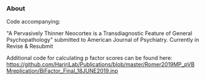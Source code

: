 ### About

Code accompanying:

"A Pervasively Thinner Neocortex is a Transdiagnostic Feature of General Psychopathology" submitted to American Journal of Psychiatry.
Currently in Revise & Resubmit

Additional code for calculating p factor scores can be found here: https://github.com/HaririLab/Publications/blob/master/Romer2019MP_pVBMreplication/BiFactor_Final_18JUNE2019.inp
